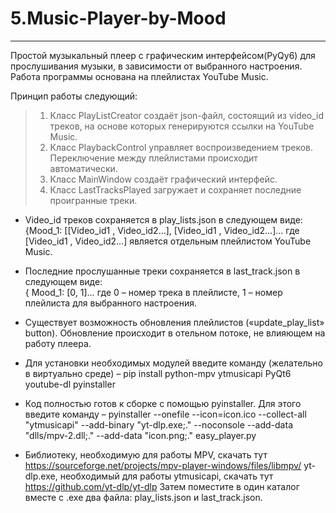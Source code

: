 # 5.Music-Player-by-Mood
---
Простой музыкальный плеер с графическим интерфейсом(PyQy6) для прослушивания музыки, в зависимости от выбранного настроения. Работа программы основана на плейлистах YouTube Music. 

Принцип работы следующий: 
>1)	Класс PlayListCreator создаёт json-файл, состоящий из video_id треков, на основе которых генерируются ссылки на YouTube Music.
>2)	Класс PlaybackControl управляет воспроизведением треков. Переключение между плейлистами происходит автоматически.
>3)	Класс MainWindow создаёт графический интерфейс.
>4)	Класс LastTracksPlayed загружает и сохраняет последние проигранные треки.

- Video_id треков сохраняется в play_lists.json в следующем виде:  
{Mood_1: [[Video_id1 , Video_id2…], [Video_id1 , Video_id2…]… 
где [Video_id1 , Video_id2…] является отдельным плейлистом YouTube Music.

- Последние прослушанные треки сохраняется в last_track.json в следующем виде:  
{ Mood_1: [0, 1]…  где 0 – номер трека в плейлисте, 1 – номер плейлиста для выбранного настроения.

- Существует возможность обновления плейлистов («update_play_list» button). Обновление происходит в отельном потоке, не влияющем на работу плеера.

- Для установки необходимых модулей введите команду (желательно в виртуально среде) – pip install python-mpv ytmusicapi PyQt6 youtube-dl pyinstaller

- Код полностью готов к сборке с помощью pyinstaller. 
Для этого введите команду – pyinstaller --onefile --icon=icon.ico --collect-all "ytmusicapi" --add-binary "yt-dlp.exe;." --noconsole --add-data "dlls/mpv-2.dll;." --add-data "icon.png;." easy_player.py

- Библиотеку, необходимую для работы MPV, скачать тут https://sourceforge.net/projects/mpv-player-windows/files/libmpv/
yt-dlp.exe, необходимый для работы ytmusicapi, скачать тут https://github.com/yt-dlp/yt-dlp
Затем поместите в один каталог вместе с .exe два файла: play_lists.json и last_track.json. 
